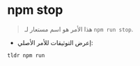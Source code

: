# npm stop

> هذا الأمر هو اسم مستعار لـ `npm run stop`.

- إعرض التوثيقات للأمر الأصلي:

`tldr npm run`
